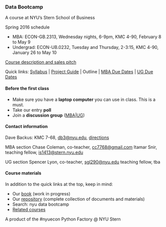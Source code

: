 ### Data Bootcamp
A course at NYU’s Stern School of Business 

Spring 2016 schedule

* MBA:  ECON-GB.2313, Wednesday nights, 6-9pm, KMC 4-90, February 8 to May 9
* Undergrad:  ECON-UB.0232, Tuesday and Thursday, 2-3:15, KMC 4-90, January 26 to May 10 


[Course description and sales pitch](bootcamp_faq.md)

Quick links:  [Syllabus](https://github.com/DaveBackus/Data_Bootcamp/blob/master/Documents/bootcamp_syllabus.pdf) | [Project Guide](https://github.com/DaveBackus/Data_Bootcamp/blob/master/Documents/bootcamp_project.pdf) | Outline | [MBA Due Dates](bootcamp_duedates_mba.md) | [UG Due Dates]((bootcamp_duedates_ug.md)) 



#### Before the first class 

* Make sure you have a **laptop computer** you can use in class.  This is a must.  
* Take our entry **poll** 
* Join a **discussion group** ([MBA](https://groups.google.com/forum/#!forum/nyu_data_bootcamp_mba)|[UG](https://groups.google.com/forum/#!forum/nyu_data_bootcamp_ug)) 


#### Contact information 

Dave Backus:  KMC 7-68, db3@nyu.edu, [directions](http://pages.stern.nyu.edu/~dbackus/)

MBA section 
Chase Coleman, co-teacher, cc7768@gmail.com 
Itamar Snir, teaching fellow, is1413@stern.nyu.edu

UG section 
Spencer Lyon, co-teacher, sgl290@nyu.edu
teaching fellow, tba 


#### Course materials 

In addition to the quick links at the top, keep in mind:

* Our [book](https://www.gitbook.com/book/davebackus/test/details) (work in progress) 
* Our [repository](https://github.com/DaveBackus/Data_Bootcamp#data-bootcamp) (complete collection of documents and materials) 
* Search:  nyu data bootcamp 
* [Related courses](https://github.com/DaveBackus/Data_Bootcamp/blob/master/Markdown/related_courses.md#related-courses) 


A product of the #nyuecon Python Factory @ NYU Stern 
